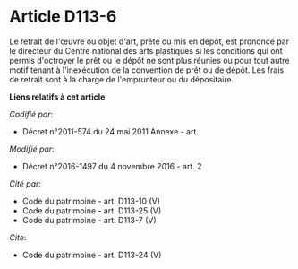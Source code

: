 # Article D113-6

Le retrait de l'œuvre ou objet d'art, prêté ou mis en dépôt, est prononcé par le directeur du Centre national des arts
plastiques si les conditions qui ont permis d'octroyer le prêt ou le dépôt ne sont plus réunies ou pour tout autre motif
tenant à l'inexécution de la convention de prêt ou de dépôt. Les frais de retrait sont à la charge de l'emprunteur ou du
dépositaire.

**Liens relatifs à cet article**

_Codifié par_:

  - Décret n°2011-574 du 24 mai 2011 Annexe - art.

_Modifié par_:

  - Décret n°2016-1497 du 4 novembre 2016 - art. 2

_Cité par_:

  - Code du patrimoine - art. D113-10 (V)
  - Code du patrimoine - art. D113-25 (V)
  - Code du patrimoine - art. D113-7 (V)

_Cite_:

  - Code du patrimoine - art. D113-24 (V)
